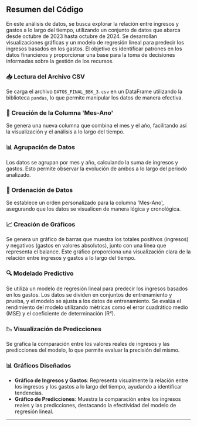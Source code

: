 ## Resumen del Código

En este análisis de datos, se busca explorar la relación entre ingresos y gastos a lo largo del tiempo, utilizando un conjunto de datos que abarca desde octubre de 2023 hasta octubre de 2024. Se desarrollan visualizaciones gráficas y un modelo de regresión lineal para predecir los ingresos basados en los gastos. El objetivo es identificar patrones en los datos financieros y proporcionar una base para la toma de decisiones informadas sobre la gestión de los recursos.

### 📥 Lectura del Archivo CSV
Se carga el archivo `DATOS_FINAL_BBK_3.csv` en un DataFrame utilizando la biblioteca `pandas`, lo que permite manipular los datos de manera efectiva.

### 📅 Creación de la Columna 'Mes-Ano'
Se genera una nueva columna que combina el mes y el año, facilitando así la visualización y el análisis a lo largo del tiempo.

### 📊 Agrupación de Datos
Los datos se agrupan por mes y año, calculando la suma de ingresos y gastos. Esto permite observar la evolución de ambos a lo largo del periodo analizado.

### 📏 Ordenación de Datos
Se establece un orden personalizado para la columna 'Mes-Ano', asegurando que los datos se visualicen de manera lógica y cronológica.

### 📈 Creación de Gráficos
Se genera un gráfico de barras que muestra los totales positivos (ingresos) y negativos (gastos en valores absolutos), junto con una línea que representa el balance. Este gráfico proporciona una visualización clara de la relación entre ingresos y gastos a lo largo del tiempo.

### 🔍 Modelado Predictivo
Se utiliza un modelo de regresión lineal para predecir los ingresos basados en los gastos. Los datos se dividen en conjuntos de entrenamiento y prueba, y el modelo se ajusta a los datos de entrenamiento. Se evalúa el rendimiento del modelo utilizando métricas como el error cuadrático medio (MSE) y el coeficiente de determinación (R²).

### 📉 Visualización de Predicciones
Se grafica la comparación entre los valores reales de ingresos y las predicciones del modelo, lo que permite evaluar la precisión del mismo.

### 📊 Gráficos Diseñados
- **Gráfico de Ingresos y Gastos**: Representa visualmente la relación entre los ingresos y los gastos a lo largo del tiempo, ayudando a identificar tendencias.
- **Gráfico de Predicciones**: Muestra la comparación entre los ingresos reales y las predicciones, destacando la efectividad del modelo de regresión lineal.

---
